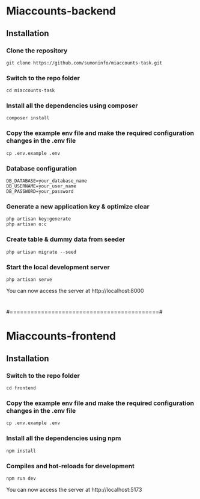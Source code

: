 # Miaccounts-backend

## Installation

### Clone the repository

    git clone https://github.com/sumoninfo/miaccounts-task.git

### Switch to the repo folder

    cd miaccounts-task

### Install all the dependencies using composer

    composer install

### Copy the example env file and make the required configuration changes in the .env file

    cp .env.example .env

### Database configuration

    DB_DATABASE=your_database_name
    DB_USERNAME=your_user_name
    DB_PASSWORD=your_password

### Generate a new application key & optimize clear

    php artisan key:generate 
    php artisan o:c

### Create table & dummy data from seeder

    php artisan migrate --seed

### Start the local development server

    php artisan serve

You can now access the server at http://localhost:8000

#
#===========================================#

# Miaccounts-frontend

## Installation

### Switch to the repo folder

    cd frontend

### Copy the example env file and make the required configuration changes in the .env file

    cp .env.example .env

### Install all the dependencies using npm
    npm install 

### Compiles and hot-reloads for development
    npm run dev

You can now access the server at http://localhost:5173
